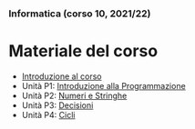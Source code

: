 ### Informatica (corso 10, 2021/22)
# Materiale del corso

- [Introduzione al corso](./Unita%27%200%20-%20Introduzione%20al%20corso%20%28Corno%29.pdf)
- Unità P1: [Introduzione alla Programmazione](./Unita%27%20P1%20-%20La%20Programmazione.pdf)
- Unità P2: [Numeri e Stringhe](./Unita%27%20P2%20-%20Numeri%20e%20stringhe.pdf)
- Unità P3: [Decisioni](./Unita%27%20P3%20-%20Decisioni.pdf)
- Unità P4: [Cicli](./Unita%27%20P4%20-%20Cicli.pdf)

